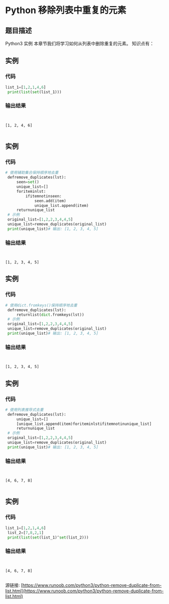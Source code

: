 # Python 移除列表中重复的元素

## 题目描述
Python3 实例
本章节我们将学习如何从列表中删除重复的元素。
知识点有：

## 实例
### 代码
```python
list_1=[1,2,1,4,6]
 print(list(set(list_1)))
```
### 输出结果
```

[1, 2, 4, 6]

```
## 实例
### 代码
```python
# 使用辅助集合保持顺序地去重
 defremove_duplicates(lst):
     seen=set()
     unique_list=[]
     foriteminlst:
         ifitemnotinseen:
             seen.add(item)
             unique_list.append(item)
     returnunique_list
 # 示例
 original_list=[1,2,2,3,4,4,5]
 unique_list=remove_duplicates(original_list)
 print(unique_list)# 输出: [1, 2, 3, 4, 5]
```
### 输出结果
```

[1, 2, 3, 4, 5]
```
## 实例
### 代码
```python
# 使用dict.fromkeys()保持顺序地去重
 defremove_duplicates(lst):
     returnlist(dict.fromkeys(lst))
 # 示例
 original_list=[1,2,2,3,4,4,5]
 unique_list=remove_duplicates(original_list)
 print(unique_list)# 输出: [1, 2, 3, 4, 5]
```
### 输出结果
```

[1, 2, 3, 4, 5]
```
## 实例
### 代码
```python
# 使用列表推导式去重
 defremove_duplicates(lst):
     unique_list=[]
     [unique_list.append(item)foriteminlstifitemnotinunique_list]
     returnunique_list
 # 示例
 original_list=[1,2,2,3,4,4,5]
 unique_list=remove_duplicates(original_list)
 print(unique_list)# 输出: [1, 2, 3, 4, 5]
```
### 输出结果
```

[4, 6, 7, 8]

```
## 实例
### 代码
```python
list_1=[1,2,1,4,6]
 list_2=[7,8,2,1]
 print(list(set(list_1)^set(list_2)))
```
### 输出结果
```

[4, 6, 7, 8]

```
源链接: [https://www.runoob.com/python3/python-remove-duplicate-from-list.html](https://www.runoob.com/python3/python-remove-duplicate-from-list.html)